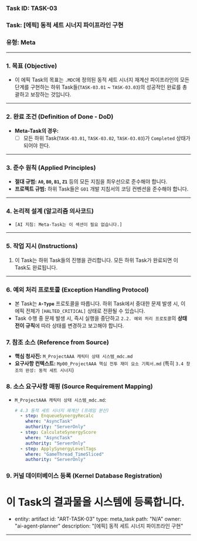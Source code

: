 ### **Task ID: TASK-03**
### **Task: [에픽] 동적 세트 시너지 파이프라인 구현**
### **유형: Meta**

---
### **1. 목표 (Objective)**
*   이 에픽 Task의 목표는 `.MDC`에 정의된 동적 세트 시너지 재계산 파이프라인의 모든 단계를 구현하는 하위 Task들(`TASK-03.01` ~ `TASK-03.03`)의 성공적인 완료를 총괄하고 보장하는 것입니다.

---
### **2. 완료 조건 (Definition of Done - DoD)**
*   **Meta-Task의 경우:**
    - [ ] 모든 하위 Task(`TASK-03.01`, `TASK-03.02`, `TASK-03.03`)가 `Completed` 상태가 되어야 한다.

---
### **3. 준수 원칙 (Applied Principles)**
*   **절대 규범:** **`A0`, `B0`, `B1`, `Z1`** 등의 모든 지침을 최우선으로 준수해야 합니다.
*   **프로젝트 규범:** 하위 Task들은 `G01` 개발 지침서의 코딩 컨벤션을 준수해야 합니다.

---
### **4. 논리적 설계 (알고리즘 의사코드)**
*   `[AI 지침: Meta-Task는 이 섹션이 필요 없습니다.]`

---
### **5. 작업 지시 (Instructions)**
1.  이 Task는 하위 Task들의 진행을 관리합니다. 모든 하위 Task가 완료되면 이 Task도 완료됩니다.

---
### **6. 예외 처리 프로토콜 (Exception Handling Protocol)**
*   본 Task는 **`A-Type`** 프로토콜을 따릅니다. 하위 Task에서 중대한 문제 발생 시, 이 에픽 전체가 `[HALTED_CRITICAL]` 상태로 전환될 수 있습니다.
*   Task 수행 중 문제 발생 시, 즉시 실행을 중단하고 `2.2. 예외 처리 프로토콜`의 **상태 전이 규칙**에 따라 상태를 변경하고 보고해야 합니다.

### **7. 참조 소스 (Reference from Source)**
*   **핵심 청사진:** `M_ProjectAAA 캐릭터 상태 시스템_mdc.md`
*   **요구사항 컨텍스트:** `Mp00_ProjectAAA 핵심 전투 재미 요소 기획서.md` (특히 `3.4 창조의 완성: 동적 세트 시너지`)

### **8. 소스 요구사항 매핑 (Source Requirement Mapping)**
*   `M_ProjectAAA 캐릭터 상태 시스템_mdc.md`:
    ```yaml
    # 4.3 동적 세트 시너지 재계산 (프레임 분산)
      - step: EnqueueSynergyRecalc
        where: "AsyncTask"
        authority: "ServerOnly"
      - step: CalculateSynergyScore
        where: "AsyncTask"
        authority: "ServerOnly"
      - step: ApplySynergyLevelTags
        where: "GameThread_TimeSliced"
        authority: "ServerOnly"
    ```

### **9. 커널 데이터베이스 등록 (Kernel Database Registration)**
# 이 Task의 결과물을 시스템에 등록합니다.
- entity: artifact
  id: "ART-TASK-03"
  type: meta_task
  path: "N/A"
  owner: "ai-agent-planner"
  description: "[에픽] 동적 세트 시너지 파이프라인 구현"
---